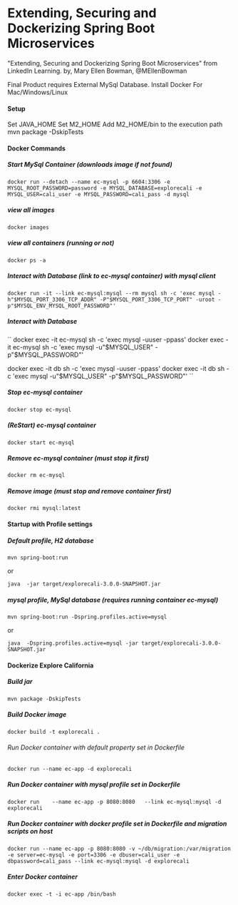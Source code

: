 # Extending, Securing and Dockerizing Spring Boot Microservices
"Extending, Securing and Dockerizing Spring Boot Microservices" from LinkedIn Learning.
by, Mary Ellen Bowman, @MEllenBowman



Final Product requires External MySql Database.
Install Docker For Mac/Windows/Linux
#### Setup
Set JAVA_HOME
Set M2_HOME
Add M2_HOME/bin to the execution path
mvn package -DskipTests
#### Docker Commands
##### Start MySql Container (downloads image if not found)
``
docker run --detach --name ec-mysql -p 6604:3306 -e MYSQL_ROOT_PASSWORD=password -e MYSQL_DATABASE=explorecali -e MYSQL_USER=cali_user -e MYSQL_PASSWORD=cali_pass -d mysql
``

##### view all images
``
docker images
``

##### view all containers (running or not)
``
docker ps -a
``
##### Interact with Database (link to ec-mysql container) with mysql client
``
docker run -it --link ec-mysql:mysql --rm mysql sh -c 'exec mysql -h"$MYSQL_PORT_3306_TCP_ADDR" -P"$MYSQL_PORT_3306_TCP_PORT" -uroot -p"$MYSQL_ENV_MYSQL_ROOT_PASSWORD"'
``

##### Interact with Database
``
docker exec -it ec-mysql sh -c 'exec mysql -uuser -ppass'
docker exec -it ec-mysql sh -c 'exec mysql -u"$MYSQL_USER" -p"$MYSQL_PASSWORD"'

docker exec -it db sh -c 'exec mysql -uuser -ppass'
docker exec -it db sh -c 'exec mysql -u"$MYSQL_USER" -p"$MYSQL_PASSWORD"'
``

##### Stop ec-mysql container
``
docker stop ec-mysql
``
##### (ReStart) ec-mysql container
``
docker start ec-mysql
``
##### Remove ec-mysql container (must stop it first)
``
docker rm ec-mysql
``
##### Remove image (must stop and remove container first)
``
docker rmi mysql:latest
``
#### Startup with Profile settings
##### Default profile, H2 database
``
mvn spring-boot:run
``

or

``
java  -jar target/explorecali-3.0.0-SNAPSHOT.jar
``
##### mysql profile, MySql database (requires running container ec-mysql)
``
mvn spring-boot:run -Dspring.profiles.active=mysql 
``

or

``
java  -Dspring.profiles.active=mysql -jar target/explorecali-3.0.0-SNAPSHOT.jar
``
#### Dockerize Explore California
##### Build jar
``
mvn package -DskipTests
``
##### Build Docker image
``
docker build -t explorecali .
``
###### Run Docker container with default property set in Dockerfile
``
docker run --name ec-app -d explorecali
``
##### Run Docker container with mysql profile set in Dockerfile
``
docker run    --name ec-app -p 8080:8080   --link ec-mysql:mysql -d explorecali
``
##### Run Docker container with docker profile set in Dockerfile and migration scripts on host
``
docker run --name ec-app -p 8080:8080 -v ~/db/migration:/var/migration -e server=ec-mysql -e port=3306 -e dbuser=cali_user -e dbpassword=cali_pass --link ec-mysql:mysql -d explorecali
``
##### Enter Docker container
``
docker exec -t -i ec-app /bin/bash
``